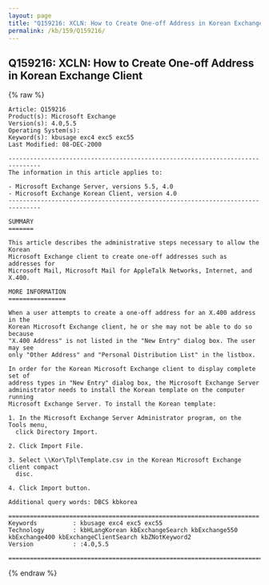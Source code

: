 ```yaml
---
layout: page
title: "Q159216: XCLN: How to Create One-off Address in Korean Exchange Client"
permalink: /kb/159/Q159216/
---
```


## Q159216: XCLN: How to Create One-off Address in Korean Exchange Client

{% raw %}

	Article: Q159216
	Product(s): Microsoft Exchange
	Version(s): 4.0,5.5
	Operating System(s): 
	Keyword(s): kbusage exc4 exc5 exc55
	Last Modified: 08-DEC-2000
	
	-------------------------------------------------------------------------------
	The information in this article applies to:
	
	- Microsoft Exchange Server, versions 5.5, 4.0 
	- Microsoft Exchange Korean Client, version 4.0 
	-------------------------------------------------------------------------------
	
	SUMMARY
	=======
	
	This article describes the administrative steps necessary to allow the Korean
	Microsoft Exchange client to create one-off addresses such as addresses for
	Microsoft Mail, Microsoft Mail for AppleTalk Networks, Internet, and X.400.
	
	MORE INFORMATION
	================
	
	When a user attempts to create a one-off address for an X.400 address in the
	Korean Microsoft Exchange client, he or she may not be able to do so because
	"X.400 Address" is not listed in the "New Entry" dialog box. The user may see
	only "Other Address" and "Personal Distribution List" in the listbox.
	
	In order for the Korean Microsoft Exchange client to display complete set of
	address types in "New Entry" dialog box, the Microsoft Exchange Server
	administrator needs to install the Korean template on the computer running
	Microsoft Exchange Server. To install the Korean template:
	
	1. In the Microsoft Exchange Server Administrator program, on the Tools menu,
	  click Directory Import.
	
	2. Click Import File.
	
	3. Select \\Kor\Tpl\Template.csv in the Korean Microsoft Exchange client compact
	  disc.
	
	4. Click Import button.
	
	Additional query words: DBCS kbkorea
	
	======================================================================
	Keywords          : kbusage exc4 exc5 exc55 
	Technology        : kbHLangKorean kbExchangeSearch kbExchange550 kbExchange400 kbExchangeClientSearch kbZNotKeyword2
	Version           : :4.0,5.5
	
	=============================================================================
	

{% endraw %}
